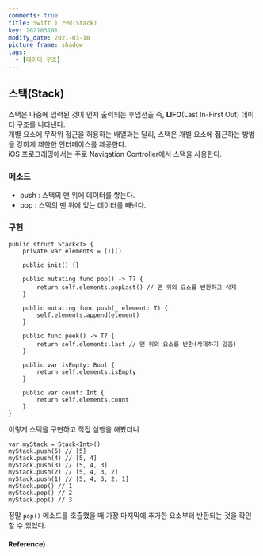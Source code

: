 ```yaml
---
comments: true
title: Swift ) 스택(Stack)
key: 202103101
modify_date: 2021-03-10
picture_frame: shadow
tags:
  - [데이터 구조]
---
```

 
## 스택(Stack)
 
스택은 나중에 입력된 것이 먼저 출력되는 후입선출 즉, **LIFO**(Last In-First Out) 데이터 구조를 나타낸다.   
개별 요소에 무작위 접근을 허용하는 배열과는 달리, 스택은 개별 요소에 접근하는 방법을 강하게 제한한 인터페이스를 제공한다.   
iOS 프로그래밍에서는 주로 Navigation Controller에서 스택을 사용한다.   
 
### 메소드
 
- push : 스택의 맨 위에 데이터를 쌓는다.
- pop : 스택의 맨 위에 있는 데이터를 빼낸다.
 
### 구현
 
```
public struct Stack<T> {
    private var elements = [T]()
    
    public init() {}
    
    public mutating func pop() -> T? {
        return self.elements.popLast() // 맨 위의 요소를 반환하고 삭제
    }
    
    public mutating func push(_ element: T) {
        self.elements.append(element)
    }
    
    public func peek() -> T? {
        return self.elements.last // 맨 위의 요소를 반환(삭제하지 않음)
    }
    
    public var isEmpty: Bool {
        return self.elements.isEmpty
    }
    
    public var count: Int {
        return self.elements.count
    }
}
```
이렇게 스택을 구현하고 직접 실행을 해봤더니
```
var myStack = Stack<Int>()
myStack.push(5) // [5]
myStack.push(4) // [5, 4]
myStack.push(3) // [5, 4, 3]
myStack.push(2) // [5, 4, 3, 2]
myStack.push(1) // [5, 4, 3, 2, 1]
myStack.pop() // 1
myStack.pop() // 2
myStack.pop() // 3
```
정말 `pop()` 메소드를 호출했을 때 가장 마지막에 추가한 요소부터 반환되는 것을 확인할 수 있었다.

#### Reference)
 
